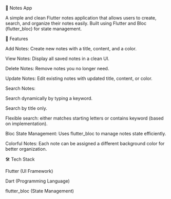 📒 Notes App

A simple and clean Flutter notes application that allows users to create, search, and organize their notes easily. Built using Flutter and Bloc (flutter_bloc) for state management.

🚀 Features

Add Notes: Create new notes with a title, content, and a color.

View Notes: Display all saved notes in a clean UI.

Delete Notes: Remove notes you no longer need.

Update Notes: Edit existing notes with updated title, content, or color.

Search Notes:

Search dynamically by typing a keyword.

Search by title only.

Flexible search: either matches starting letters or contains keyword (based on implementation).

Bloc State Management: Uses flutter_bloc to manage notes state efficiently.

Colorful Notes: Each note can be assigned a different background color for better organization.

🛠️ Tech Stack

Flutter (UI Framework)

Dart (Programming Language)

flutter_bloc (State Management)